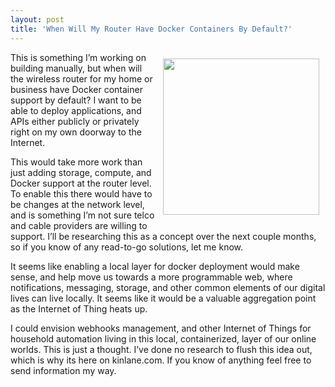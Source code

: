 ```yaml
---
layout: post
title: 'When Will My Router Have Docker Containers By Default?'
---
```

<p><img style="padding: 10px;" src="https://s3.amazonaws.com/kinlane-productions/api-evangelist/docker/docker-logo.png" alt="" width="250" align="right" /></p>
<p>This is something I&rsquo;m working on building manually, but when will the wireless router for my home or business have Docker container support by default? I want to be able to deploy applications, and APIs either publicly or privately right on my own doorway to the Internet.</p>
<p>This would take more work than just adding storage, compute, and Docker support at the router level. To enable this there would have to be changes at the network level, and is something I&rsquo;m not sure telco and cable providers are willing to support. I&rsquo;ll be researching this as a concept over the next couple months, so if you know of any read-to-go solutions, let me know.</p>
<p>It seems like enabling a local layer for docker deployment would make sense, and help move us towards a more programmable web, where notifications, messaging, storage, and other common elements of our digital lives can live locally. It seems like it would be a valuable aggregation point as the Internet of Thing heats up.</p>
<p>I could envision webhooks management, and other Internet of Things for household automation living in this local, containerized, layer of our online worlds. This is just a thought. I&rsquo;ve done no research to flush this idea out, which is why its here on kinlane.com. If you know of anything feel free to send information my way.</p>